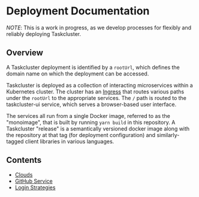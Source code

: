 # Deployment Documentation

*NOTE*: This is a work in progress, as we develop processes for flexibly and reliably deploying Taskcluster.

## Overview

A Taskcluster deployment is identified by a `rootUrl`, which defines the domain name on which the deployment can be accessed.

Taskcluster is deployed as a collection of interacting microservices within a Kubernetes cluster.
The cluster has an [Ingress](https://kubernetes.io/docs/concepts/services-networking/ingress/) that routes various paths under the `rootUrl` to the appropriate services.
The `/` path is routed to the taskcluster-ui service, which serves a browser-based user interface.

The services all run from a single Docker image, referred to as the "monoimage", that is built by running `yarn build` in this repository.
A Taskcluster "release" is a semantically versioned docker image along with the repository at that tag (for deployment configuration) and similarly-tagged client libraries in various languages.

## Contents

* [Clouds](clouds.md)
* [GitHub Service](github.md)
* [Login Strategies](login-strategies.md)

